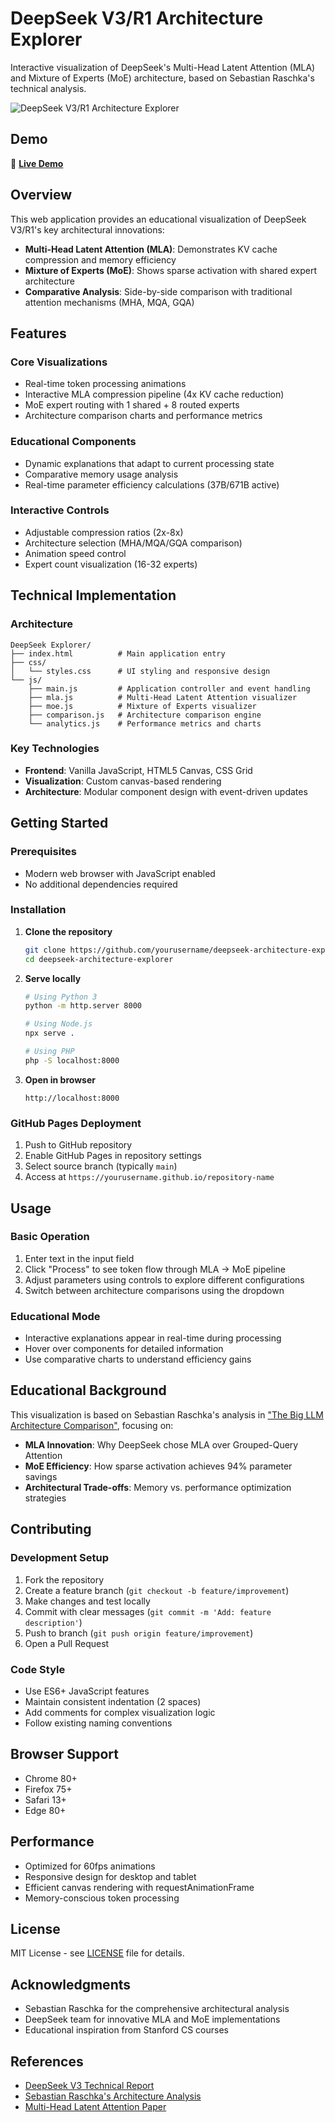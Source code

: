 # DeepSeek V3/R1 Architecture Explorer

Interactive visualization of DeepSeek's Multi-Head Latent Attention (MLA) and Mixture of Experts (MoE) architecture, based on Sebastian Raschka's technical analysis.

![DeepSeek V3/R1 Architecture Explorer](https://github.com/0xchamin/0xchamin.github.io/blob/main/deepseek/deepseek.gif)

## Demo

🔗 **[Live Demo](https://0xchamin.github.io/deepseek/)**

## Overview

This web application provides an educational visualization of DeepSeek V3/R1's key architectural innovations:

- **Multi-Head Latent Attention (MLA)**: Demonstrates KV cache compression and memory efficiency
- **Mixture of Experts (MoE)**: Shows sparse activation with shared expert architecture
- **Comparative Analysis**: Side-by-side comparison with traditional attention mechanisms (MHA, MQA, GQA)

## Features

### Core Visualizations
- Real-time token processing animations
- Interactive MLA compression pipeline (4x KV cache reduction)
- MoE expert routing with 1 shared + 8 routed experts
- Architecture comparison charts and performance metrics

### Educational Components
- Dynamic explanations that adapt to current processing state
- Comparative memory usage analysis
- Real-time parameter efficiency calculations (37B/671B active)

### Interactive Controls
- Adjustable compression ratios (2x-8x)
- Architecture selection (MHA/MQA/GQA comparison)
- Animation speed control
- Expert count visualization (16-32 experts)

## Technical Implementation

### Architecture
```
DeepSeek Explorer/
├── index.html          # Main application entry
├── css/
│   └── styles.css      # UI styling and responsive design
└── js/
    ├── main.js         # Application controller and event handling
    ├── mla.js          # Multi-Head Latent Attention visualizer
    ├── moe.js          # Mixture of Experts visualizer
    ├── comparison.js   # Architecture comparison engine
    └── analytics.js    # Performance metrics and charts
```

### Key Technologies
- **Frontend**: Vanilla JavaScript, HTML5 Canvas, CSS Grid
- **Visualization**: Custom canvas-based rendering
- **Architecture**: Modular component design with event-driven updates

## Getting Started

### Prerequisites
- Modern web browser with JavaScript enabled
- No additional dependencies required

### Installation

1. **Clone the repository**
   ```bash
   git clone https://github.com/yourusername/deepseek-architecture-explorer.git
   cd deepseek-architecture-explorer
   ```

2. **Serve locally**
   ```bash
   # Using Python 3
   python -m http.server 8000
   
   # Using Node.js
   npx serve .
   
   # Using PHP
   php -S localhost:8000
   ```

3. **Open in browser**
   ```
   http://localhost:8000
   ```

### GitHub Pages Deployment

1. Push to GitHub repository
2. Enable GitHub Pages in repository settings
3. Select source branch (typically `main`)
4. Access at `https://yourusername.github.io/repository-name`

## Usage

### Basic Operation
1. Enter text in the input field
2. Click "Process" to see token flow through MLA → MoE pipeline
3. Adjust parameters using controls to explore different configurations
4. Switch between architecture comparisons using the dropdown

### Educational Mode
- Interactive explanations appear in real-time during processing
- Hover over components for detailed information
- Use comparative charts to understand efficiency gains

## Educational Background

This visualization is based on Sebastian Raschka's analysis in ["The Big LLM Architecture Comparison"](https://magazine.sebastianraschka.com/p/the-big-llm-architecture-comparison), focusing on:

- **MLA Innovation**: Why DeepSeek chose MLA over Grouped-Query Attention
- **MoE Efficiency**: How sparse activation achieves 94% parameter savings
- **Architectural Trade-offs**: Memory vs. performance optimization strategies

## Contributing

### Development Setup
1. Fork the repository
2. Create a feature branch (`git checkout -b feature/improvement`)
3. Make changes and test locally
4. Commit with clear messages (`git commit -m 'Add: feature description'`)
5. Push to branch (`git push origin feature/improvement`)
6. Open a Pull Request

### Code Style
- Use ES6+ JavaScript features
- Maintain consistent indentation (2 spaces)
- Add comments for complex visualization logic
- Follow existing naming conventions

## Browser Support

- Chrome 80+
- Firefox 75+
- Safari 13+
- Edge 80+

## Performance

- Optimized for 60fps animations
- Responsive design for desktop and tablet
- Efficient canvas rendering with requestAnimationFrame
- Memory-conscious token processing

## License

MIT License - see [LICENSE](LICENSE) file for details.

## Acknowledgments

- Sebastian Raschka for the comprehensive architectural analysis
- DeepSeek team for innovative MLA and MoE implementations
- Educational inspiration from Stanford CS courses

## References

- [DeepSeek V3 Technical Report](https://arxiv.org/abs/2412.19437)
- [Sebastian Raschka's Architecture Analysis](https://magazine.sebastianraschka.com/p/the-big-llm-architecture-comparison)
- [Multi-Head Latent Attention Paper](https://arxiv.org/abs/2405.04434)
